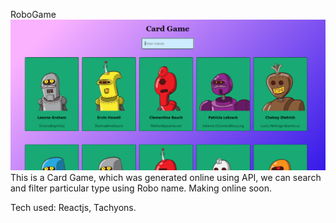 RoboGame
![Demo image](https://github.com/saurav-skl/cardGame/blob/master/Project-image.png)
This is a Card Game, which was generated online using API, we can search and filter particular type using  Robo name.
Making online soon.

Tech used: Reactjs, Tachyons.

